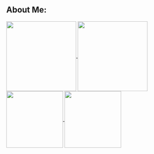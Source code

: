 <h2> About Me: </h2>
<a href="[https://github.com/Alan0893](https://github-readme-stats.vercel.app/api/top-langs/?username=Alan0893&langs_count=8&theme=github_dark)">
  <img align="center" height="185" src="https://github-readme-stats.vercel.app/api/top-langs/?username=Alan0893&langs_count=8&theme=github_dark" />
</a>

<a href="https://github.com/Alan0893">
  <img align="center" height="185" src="https://github-readme-stats.vercel.app/api?username=Alan0893&show_icons=true&include_all_commits=true&theme=github_dark" />
</a>

<a href="https://github.com/Alan0893">
  <img align="center" height="150" src="https://github-readme-streak-stats.herokuapp.com/?user=Alan0893&background=0d1117&ring=4078c0&fire=4183c4&currStreakNum=ffffff&sideNums=999999&currStreakLabel=f34b7d&sideLabels=f1e05a&dates=999999&hide_border=true" />
</a>

<a href="https://activity-graph.herokuapp.com/graph?username=Alan0893&theme=react_dark">
  <img align="center" height="150" src="https://activity-graph.herokuapp.com/graph?username=Alan0893&color=4078c0&bg_color=0d1117&line=4078c0&point=4183C4&area=true&area_color=9CDAF1&hide_border=true" />
</a>
